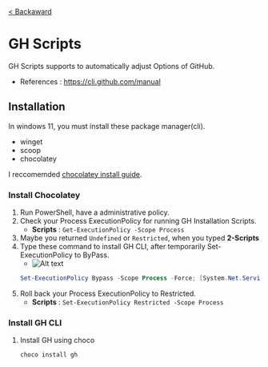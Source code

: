 [< Backaward](../README.md)

# GH Scripts

GH Scripts supports to automatically adjust Options of GitHub.

- References : https://cli.github.com/manual

## Installation

In windows 11, you must install these package manager(cli).

- winget
- scoop
- chocolatey

I reccomemded [chocolatey install guide](https://chocolatey.org/install).

### Install Chocolatey

1. Run PowerShell, have a administrative policy.
2. Check your Process ExecutionPolicy for running GH Installation Scripts.
    - **Scripts** : `Get-ExecutionPolicy -Scope Process`
3. Maybe you returned `Undefined` or `Restricted`, when you typed **2-Scripts**
4. Type these command to install GH CLI, after temporarily Set-ExecutionPolicy to ByPass.
    - ![Alt text](image.png)
    ```powershell
    Set-ExecutionPolicy Bypass -Scope Process -Force; [System.Net.ServicePointManager]::SecurityProtocol = [System.Net.ServicePointManager]::SecurityProtocol -bor 3072; iex ((New-Object System.Net.WebClient).DownloadString('https://community.chocolatey.org/install.ps1'))
    ```
5. Roll back your Process ExecutionPolicy to Restricted.
    - **Scripts** : `Set-ExecutionPolicy Restricted -Scope Process`

### Install GH CLI

1. Install GH using choco
    ```powershell
    choco install gh
    ```